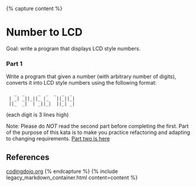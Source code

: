 {% capture content %}
# Number to LCD

Goal: write a program that displays LCD style numbers.

### Part 1

Write a program that given a number (with arbitrary number of digits), converts it into LCD style numbers using the following format:

```
   _  _     _  _  _  _  _  
 | _| _||_||_ |_   ||_||_|  
 ||_  _|  | _||_|  ||_| _|  
```

(each digit is 3 lines high)

Note: Please do *NOT* read the second part before completing the first. Part of the purpose of this kata is to make you  practice refactoring and adapting to changing requirements. [Part two is here](part2.md)



## References

[codingdojo.org](https://codingdojo.org/kata/NumberToLCD/)
{% endcapture %}
{% include legacy_markdown_container.html content=content %}
